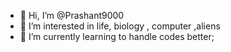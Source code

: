 - 👋 Hi, I’m @Prashant9000
- 👀 I’m interested in life, biology , computer ,aliens
- 🌱 I’m currently learning to handle codes better;


<!---
Prashant9000/Prashant9000 is a ✨ special ✨ repository because its `README.md` (this file) appears on your GitHub profile.
You can click the Preview link to take a look at your changes.
--->
